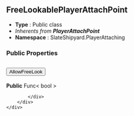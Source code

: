 ## FreeLookablePlayerAttachPoint
* **Type** : Public class
* _Inherents from **PlayerAttachPoint**_ 
* **Namespace** : SlateShipyard.PlayerAttaching




### Public Properties
<div class="accordion" id="properties">
	<div class="accordion-item">
		<h2 class="accordion-header">
           <button id="AllowFreeLook-heading" class="accordion-button collapsed" type="button" data-bs-toggle="collapse" data-bs-target="#AllowFreeLook" aria-expanded="false" aria-controls="AllowFreeLook">
            AllowFreeLook
			</button>
		</h2>
		<div id="AllowFreeLook" class="accordion-collapse collapse" aria-labelledby="AllowFreeLook-heading" data-bs-parent="#properties">
			<div class="accordion-body">
				<p class="my-0 ms-2"><b>Public</b> Func< bool ></p>
				
			</div>
		</div>
	</div>
</div>



